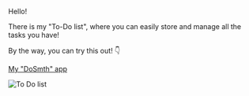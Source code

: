 Hello! 

There is my "To-Do list", where you can easily store and manage all the tasks you have!

By the way, you can try this out! :point_down:

[My "DoSmth" app](https://do-something-final-psuv4xekm-ggleym.vercel.app/)

![To Do list](https://user-images.githubusercontent.com/65032704/233852813-66e05161-0110-413a-8821-54d9f7fb8390.png)
